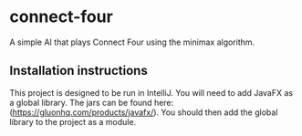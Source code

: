 # connect-four
A simple AI that plays Connect Four using the minimax algorithm.

## Installation instructions
This project is designed to be run in IntelliJ. You will need to add JavaFX as a global library. The jars can be found here: (https://gluonhq.com/products/javafx/).
You should then add the global library to the project as a module.
